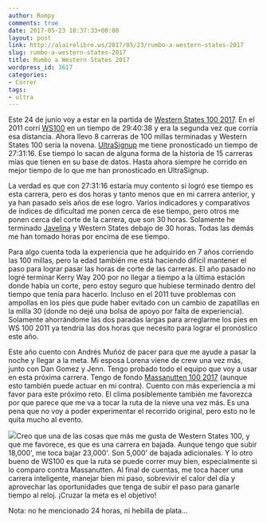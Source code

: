 ```yaml
---
author: Rompy
comments: true
date: 2017-05-23 18:37:33+00:00
layout: post
link: http://alairelibre.ws/2017/05/23/rumbo-a-western-states-2017
slug: rumbo-a-western-states-2017
title: Rumbo a Western States 2017
wordpress_id: 3617
categories:
- Correr
tags:
- ultra
---
```


Este 24 de junio voy a estar en la partida de [Western States 100 2017](http://wser.org). En el 2011 corrí [WS100](http://alairelibre.ws/2011/06/30/western-states-2011-mi-experiencia) en un tiempo de 29:40:38 y era la segunda vez que corría esa distancia. Ahora llevo 8 carreras de 100 millas terminadas y Western States 100 sería la novena. [UltraSignup](https://ultrasignup.com/entrants_event.aspx?did=41765#id46448) me tiene pronosticado un tiempo de 27:31:16. Ese tiempo lo sacan de alguna forma de la historia de 15 carreras mías que tienen en su base de datos. Hasta ahora siempre he corrido en mejor tiempo de lo que me han pronosticado en UltraSignup.

La verdad es que con 27:31:16 estaría muy contento si logró ese tiempo es esta carrera, pero es dos horas y tanto menos que en mi carrera anterior, y ya han pasado seis años de ese logro. Varios indicadores y comparativos de índices de dificultad me ponen cerca de ese tiempo, pero otros me ponen cerca del corte de la carrera, que son 30 horas. Solamente he terminado [Javelina](http://alairelibre.ws/2016/12/25/javelina-jundred-2016) y Western States debajo de 30 horas. Todas las demás me han tomado horas por encima de ese tiempo.

Para algo cuenta toda la experiencia que he adquirido en 7 años corriendo las 100 millas, pero la edad también me está haciendo difícil mantener el paso para lograr pasar las horas de corte de las carreras. El año pasado no logré terminar Kerry Way 200 por no llegar a tiempo a la última estación donde había un corte, pero estoy seguro que hubiese terminado dentro del tiempo que tenía para hacerlo. Incluso en el 2011 tuve problemas con ampollas en los pies que pude haber evitado con un cambio de zapatillas en la milla 30 (donde no dejé una bolsa de apoyo por falta de experiencia). Solamente ahorrándome las dos paradas largas para arreglarme los pies en WS 100 2011 ya tendría las dos horas que necesito para lograr el pronóstico este año.

Este año cuento con Andrés Muñóz de pacer para que me ayude a pasar la noche y llegar a la meta. Mi esposa Lorena viene de crew una vez más, junto con Dan Gomez y Jenn. Tengo probado todo el equipo que voy a usar en esta próxima carrera. Tengo de fondo [Massanutten 100 2017](http://alairelibre.ws/2017/05/09/massanutten-mountain-trail-run-2017) (aunque esto también puede actuar en mi contra). Cuento con más experiencia a mi favor para este próximo reto. El clima posiblemente también me favorezca por que parece que me va a tocar la ruta de la nieve una vez más. Es una pena que no voy a poder experimentar el recorrido original, pero esto no le quita mucho al evento.

[![](http://alairelibre.ws/wp-content/uploads/2017/05/wstrailgraphic-1024x672.jpg)](http://alairelibre.ws/wp-content/uploads/2017/05/wstrailgraphic.jpg)Creo que una de las cosas que más me gusta de Western States 100, y que me favorece, es que es una carrera en bajada. Aunque tengo que subir 18,000', me toca bajar 23,000'. Son 5,000' de bajada adicionales. Y lo otro bueno de WS100 es que la ruta se puede correr muy bien, especialmente si lo comparo contra Massanutten. Al final de cuentas, me toca hacer una carrera inteligente, manejar bien mi paso, sobrevivir el calor del día y aprovechar las oportunidades que tenga de subir el paso para ganarle tiempo al reloj. ¡Cruzar la meta es el objetivo!

Nota: no he mencionado 24 horas, ni hebilla de plata...
